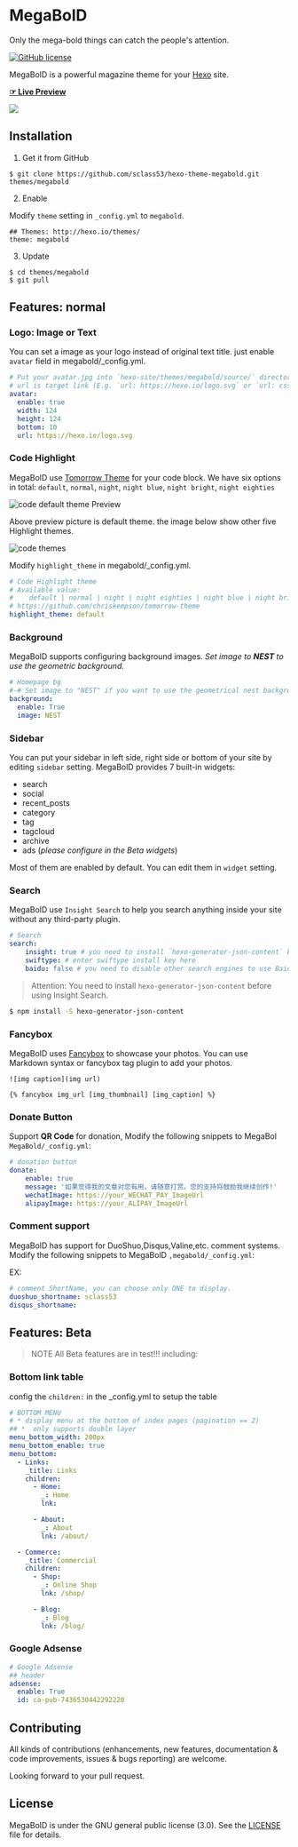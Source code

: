 # MegaBolD
Only the mega-bold things can catch the people's attention.

[![GitHub license](https://img.shields.io/badge/license-GNU%20public-blue.svg)](https://github.com/sclass53/hexo-theme-megabold/blob/master/LICENSE)

MegaBolD is a powerful magazine theme for your [Hexo] site.

[**☞ Live Preview**](https://megabold.sclass53.jnrcs.org/)

![](https://sclass53.github.io/resources/megabold-shot.png)

<!--more-->

## Installation

 1. Get it from GitHub

 ```shell
 $ git clone https://github.com/sclass53/hexo-theme-megabold.git themes/megabold
 ```
 2. Enable

 Modify `theme` setting in `_config.yml` to `megabold`.
 ```
 ## Themes: http://hexo.io/themes/
 theme: megabold
 ```
 3. Update

 ```shell
 $ cd themes/megabold
 $ git pull
 ```


## Features: normal

### Logo: Image or Text

You can set a image as your logo instead of original text title. 
just enable `avatar` field in megabold/_config.yml.

```yml
# Put your avatar.jpg into `hexo-site/themes/megabold/source/` directory.
# url is target link (E.g. `url: https://hexo.io/logo.svg` or `url: css/images/mylogo.jpg`)
avatar: 
  enable: true
  width: 124
  height: 124
  bottom: 10
  url: https://hexo.io/logo.svg
```


### Code Highlight

MegaBolD use [Tomorrow Theme](https://github.com/chriskempson/tomorrow-theme) for your code block. We have six options in total: `default`, `normal`, `night`, `night blue`, `night bright`, `night eighties`

![code `default` theme Preview](https://raw.githubusercontent.com/sclass53/hexo-theme-megabold/master/source/preview/code-default-preview.png)

Above preview picture is default theme. the image below show other five Highlight themes.

![code themes](https://github.com/sclass53/hexo-theme-megabold/blob/master/source/preview/code-theme.jpg?raw=true)

Modify `highlight_theme` in megabold/_config.yml.

```yml
# Code Highlight theme
# Available value:
#    default | normal | night | night eighties | night blue | night bright
# https://github.com/chriskempson/tomorrow-theme
highlight_theme: default
```

### Background
MegaBolD supports configuring background images.
*Set image to **NEST** to use the geometric background.*

```yml
# Homepage bg
#-# Set image to "NEST" if you want to use the geometrical nest background
background:
  enable: True
  image: NEST
```

### Sidebar

You can put your sidebar in left side, right side or bottom of your site by editing `sidebar` setting.
MegaBolD provides 7 built-in widgets:

- search
- social
- recent_posts
- category
- tag
- tagcloud
- archive
- ads  (*please configure in the Beta widgets*)

Most of them are enabled by default. You can edit them in `widget` setting.


### Search

MegaBolD use `Insight Search` to help you search anything inside your site without any third-party plugin.

```yml
# Search
search:
    insight: true # you need to install `hexo-generator-json-content` before using Insight Search
    swiftype: # enter swiftype install key here
    baidu: false # you need to disable other search engines to use Baidu search, options: true, false
```

> Attention: You need to install `hexo-generator-json-content` before using Insight Search.

```bash
$ npm install -S hexo-generator-json-content
```


### Fancybox

MegaBolD uses [Fancybox] to showcase your photos. You can use Markdown syntax or fancybox tag plugin to add your photos.

```
![img caption](img url)

{% fancybox img_url [img_thumbnail] [img_caption] %}
```



### Donate Button

Support **QR Code** for donation, Modify the following snippets to MegaBol `MegaBold/_config.yml`:


```yml
# donation button
donate:
    enable: true
    message: '如果觉得我的文章对您有用，请随意打赏。您的支持将鼓励我继续创作!'
    wechatImage: https://your_WECHAT_PAY_ImageUrl
    alipayImage: https://your_ALIPAY_ImageUrl
```

### Comment support

MegaBolD has support for DuoShuo,Disqus,Valine,etc. comment systems. Modify the following snippets to MegaBolD `,megabold/_config.yml`:

EX:
```yml
# comment ShortName, you can choose only ONE to display.
duoshuo_shortname: sclass53
disqus_shortname: 
```

## Features: Beta
>NOTE
 All Beta features are in test!!!
including:

### Bottom link table
config the `children:` in the _config.yml to setup the table
```yml
# BOTTOM MENU
# * display menu at the bottom of index pages (pagination == 2)
## *  only supports double layer
menu_bottom_width: 200px
menu_bottom_enable: true
menu_bottom:
  - Links:
    _title: Links 
    children:
      - Home: 
        _: Home
        lnk:

      - About: 
        _: About
        lnk: /about/

  - Commerce:
    _title: Commercial
    children:
      - Shop: 
        _: Online Shop
        lnk: /shop/

      - Blog: 
        _: Blog
        lnk: /blog/

```

### Google Adsense
```yml
# Google Adsense
## header
adsense:
  enable: True
  id: ca-pub-7436530442292220
```

## Contributing

All kinds of contributions (enhancements, new features, documentation & code improvements, issues & bugs reporting) are welcome.

Looking forward to your pull request.


## License

MegaBolD is under the GNU general public license (3.0). See the [LICENSE](https://github.com/sclass53/hexo-theme-megabold/blob/master/LICENSE) file for details.


[Hexo]: https://hexo.io/
[Fancybox]: http://fancyapps.com/fancybox/
[Font Awesome]: http://fontawesome.io/
